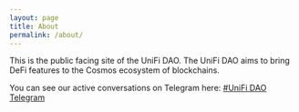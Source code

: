 ```yaml
---
layout: page
title: About
permalink: /about/
---
```


This is the public facing site of the UniFi DAO. The UniFi DAO aims to bring DeFi features to the Cosmos ecosystem of blockchains.

You can see our active conversations on Telegram here:
[#UniFi DAO Telegram](https://t.me/unificosmos)


